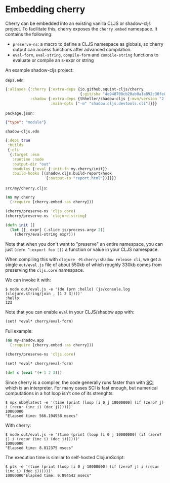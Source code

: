 # Embedding cherry

Cherry can be embedded into an existing vanilla CLJS or shadow-cljs project.
To facilitate this, cherry exposes the `cherry.embed` namespace. It contains the following:

- `preserve-ns`: a macro to define a CLJS namespace as globals, so cherry output
  can access functions after advanced compilation.
- `eval-form`, `eval-string`, `compile-form` and `compile-string` functions to evaluate or compile an s-expr or string

An example shadow-cljs project:

`deps.edn`:

``` clojure
{:aliases {:cherry {:extra-deps {io.github.squint-cljs/cherry
                                 {:git/sha "4e948708cb20ab0a1a892c30fe87842a2efcc380"}}}
           :shadow {:extra-deps {thheller/shadow-cljs {:mvn/version "2.22.9"}}
                    :main-opts ["-m" "shadow.cljs.devtools.cli"]}}}
```

`package.json`:

``` json
{"type": "module"}
```

`shadow-cljs.edn`
``` clojure
{:deps true
 :builds
 {:cli
  {:target :esm
   :runtime :node
   :output-dir "out"
   :modules {:eval {:init-fn my.cherry/init}}
   :build-hooks [(shadow.cljs.build-report/hook
                  {:output-to "report.html"})]}}}

```

`src/my/cherry.cljs`:
``` clojure
(ns my.cherry
  (:require [cherry.embed :as cherry]))

(cherry/preserve-ns 'cljs.core)
(cherry/preserve-ns 'clojure.string)

(defn init []
  (let [[_ expr] (.slice js/process.argv 2)]
    (cherry/eval-string expr)))
```

Note that when you don't want to "preserve" an entire namespace, you can just
`(defn ^:export foo [])` a function or value in your CLJS namespace.

When compiling this with `clojure -M:cherry:shadow release cli`, we get a single
`out/eval.js` file of about 550kb of which roughly 330kb comes from preserving
the `cljs.core` namespace.

We can invoke it with:

``` shell
$ node out/eval.js -e '(do (prn :hello) (js/console.log (clojure.string/join , [1 2 3])))'
:hello
123
```

Note that you can enable `eval` in your CLJS/shadow app with:

``` clojure
(set! *eval* cherry/eval-form)
```

Full example:

``` clojure
(ns my-shadow.app
  (:require [cherry.embed :as cherry]))

(cherry/preserve-ns 'cljs.core)

(set! *eval* cherry/eval-form)

(def x (eval '(+ 1 2 3)))
```

Since cherry is a compiler, the code generally runs faster than with [SCI](https://github.com/babashka/sci) which is an
interpreter. For many cases SCI is fast enough, but numerical computations in
a hot loop isn't one of its strenghts:

``` shell
$ npx nbb@latest -e '(time (print (loop [i 0 j 10000000] (if (zero? j) i (recur (inc i) (dec j))))))'
10000000
"Elapsed time: 566.194958 msecs"
```

With cherry:

``` shell
$ node out/eval.js -e '(time (print (loop [i 0 j 10000000] (if (zero? j) i (recur (inc i) (dec j))))))'
10000000
"Elapsed time: 8.812375 msecs"
```

The execution time is similar to self-hosted ClojureScript:

``` shell
$ plk -e '(time (print (loop [i 0 j 10000000] (if (zero? j) i (recur (inc i) (dec j))))))'
10000000"Elapsed time: 9.894542 msecs"
```
